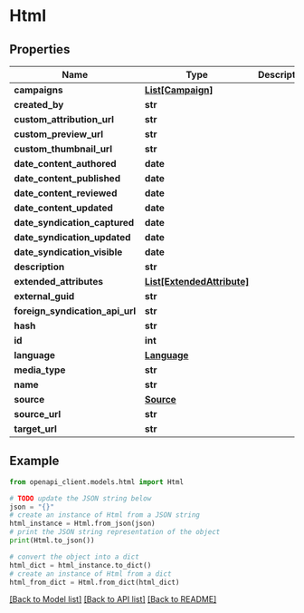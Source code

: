 # Html


## Properties

Name | Type | Description | Notes
------------ | ------------- | ------------- | -------------
**campaigns** | [**List[Campaign]**](Campaign.md) |  | [optional] 
**created_by** | **str** |  | [optional] 
**custom_attribution_url** | **str** |  | [optional] 
**custom_preview_url** | **str** |  | [optional] 
**custom_thumbnail_url** | **str** |  | [optional] 
**date_content_authored** | **date** |  | [optional] 
**date_content_published** | **date** |  | [optional] 
**date_content_reviewed** | **date** |  | [optional] 
**date_content_updated** | **date** |  | [optional] 
**date_syndication_captured** | **date** |  | [optional] 
**date_syndication_updated** | **date** |  | [optional] 
**date_syndication_visible** | **date** |  | [optional] 
**description** | **str** |  | [optional] 
**extended_attributes** | [**List[ExtendedAttribute]**](ExtendedAttribute.md) |  | [optional] 
**external_guid** | **str** |  | [optional] 
**foreign_syndication_api_url** | **str** |  | [optional] 
**hash** | **str** |  | [optional] 
**id** | **int** |  | [optional] 
**language** | [**Language**](Language.md) |  | [optional] 
**media_type** | **str** |  | [optional] 
**name** | **str** |  | [optional] 
**source** | [**Source**](Source.md) |  | [optional] 
**source_url** | **str** |  | [optional] 
**target_url** | **str** |  | [optional] 

## Example

```python
from openapi_client.models.html import Html

# TODO update the JSON string below
json = "{}"
# create an instance of Html from a JSON string
html_instance = Html.from_json(json)
# print the JSON string representation of the object
print(Html.to_json())

# convert the object into a dict
html_dict = html_instance.to_dict()
# create an instance of Html from a dict
html_from_dict = Html.from_dict(html_dict)
```
[[Back to Model list]](../README.md#documentation-for-models) [[Back to API list]](../README.md#documentation-for-api-endpoints) [[Back to README]](../README.md)


